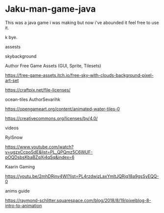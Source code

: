 # Jaku-man-game-java

This was a java game i was making but now i've abounded it feel free to use it.

k bye.

assests

skybackground 

Author	Free Game Assets (GUI, Sprite, Tilesets)

https://free-game-assets.itch.io/free-sky-with-clouds-background-pixel-art-set

https://craftpix.net/file-licenses/

ocean-tiles
AuthorSevarihk

https://opengameart.org/content/animated-water-tiles-0

https://creativecommons.org/licenses/by/4.0/

videos

RyiSnow

https://www.youtube.com/watch?v=ugzxCcpoSdE&list=PL_QPQmz5C6WUF-pOQDsbsKbaBZqXj4qSq&index=6

Kaarin Gaming

https://youtu.be/2mhDRjnv4WI?list=PL4rzdwizLaxYmltJQRjq18a9gsSyEQQ-0

anims guide

https://raymond-schlitter.squarespace.com/blog/2018/8/19/pixelblog-8-intro-to-animation

